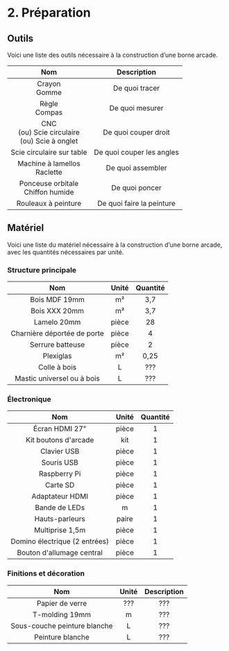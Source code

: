 # 2. Préparation
## Outils
Voici une liste des outils nécessaire à la construction d’une borne arcade.

| Nom | Description |
|:---:|:---:|
| Crayon<br/>Gomme | De quoi tracer |
| Règle<br/>Compas | De quoi mesurer |
| CNC<br/>(ou) Scie circulaire<br/>(ou) Scie à onglet | De quoi couper droit |
| Scie circulaire sur table | De quoi couper les angles |
| Machine à lamellos<br/>Raclette | De quoi assembler |
| Ponceuse orbitale<br/>Chiffon humide | De quoi poncer |
| Rouleaux à peinture | De quoi faire la peinture |

## Matériel
Voici une liste du matériel nécessaire à la construction d’une borne arcade, avec les quantités nécessaires par unité.

### Structure principale
| Nom | Unité | Quantité |
|:---:|:---:|:---:|
| Bois MDF 19mm | m² | 3,7 |
| Bois XXX 20mm | m² | 3,7 |
| Lamelo 20mm | pièce | 28 |
| Charnière déportée de porte | pièce | 4 |
| Serrure batteuse | pièce | 2 |
| Plexiglas | m² | 0,25 |
| Colle à bois | L | ??? |
| Mastic universel ou à bois | L | ??? |

### Électronique
| Nom | Unité | Quantité |
|:---:|:---:|:---:|
| Écran HDMI 27" | pièce | 1 |
| Kit boutons d'arcade | kit | 1 |
| Clavier USB | pièce | 1 |
| Souris USB | pièce | 1 |
| Raspberry Pi | pièce | 1 |
| Carte SD | pièce | 1 |
| Adaptateur HDMI | pièce | 1 |
| Bande de LEDs  | m | 1 |
| Hauts-parleurs | paire | 1 |
| Multiprise 1,5m | pièce | 1 |
| Domino électrique (2 entrées) | pièce | 1 |
| Bouton d'allumage central | pièce | 1 |

### Finitions et décoration
| Nom | Unité | Description |
|:---:|:---:|:---:|
| Papier de verre | ??? | ??? |
| T-molding 19mm | m | ??? |
| Sous-couche peinture blanche | L | ??? |
| Peinture blanche | L | ??? |

## 